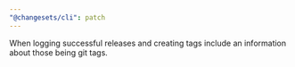 ```yaml
---
"@changesets/cli": patch
---
```


When logging successful releases and creating tags include an information about those being git tags.
